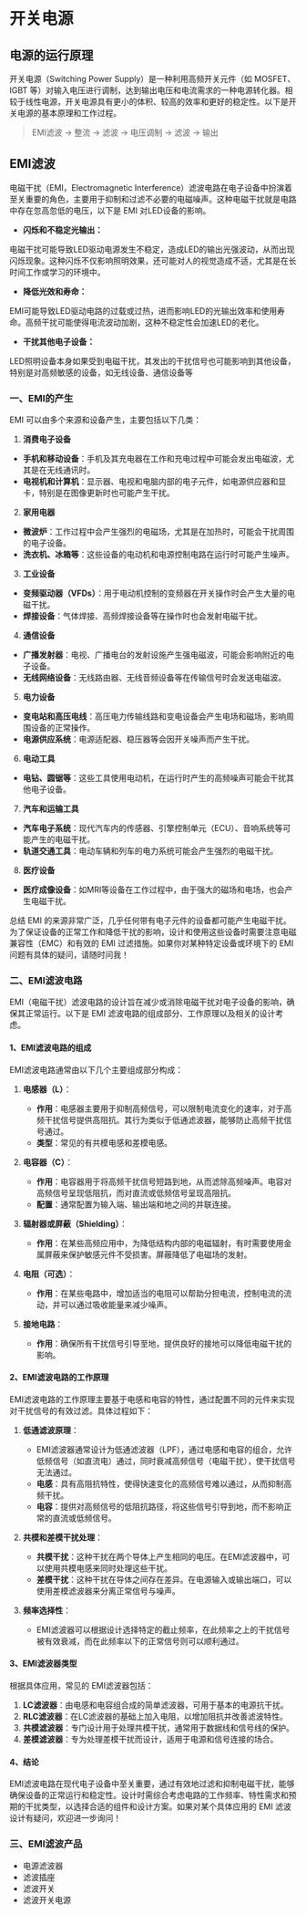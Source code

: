 # 开关电源

## 电源的运行原理
开关电源（Switching Power Supply）是一种利用高频开关元件（如 MOSFET、IGBT 等）对输入电压进行调制，达到输出电压和电流需求的一种电源转化器。相较于线性电源，开关电源具有更小的体积、较高的效率和更好的稳定性。以下是开关电源的基本原理和工作过程。
> EMI滤波 → 整流 → 滤波 → 电压调制 → 滤波 → 输出

## EMI滤波
电磁干扰（EMI，Electromagnetic Interference）滤波电路在电子设备中扮演着至关重要的角色，主要用于抑制和过滤不必要的电磁噪声。这种电磁干扰就是电路中存在忽高忽低的电压，以下是 EMI 对LED设备的影响。
- **闪烁和不稳定光输出：**

电磁干扰可能导致LED驱动电源发生不稳定，造成LED的输出光强波动，从而出现闪烁现象。这种闪烁不仅影响照明效果，还可能对人的视觉造成不适，尤其是在长时间工作或学习的环境中。
- **降低光效和寿命：**

EMI可能导致LED驱动电路的过载或过热，进而影响LED的光输出效率和使用寿命。高频干扰可能使得电流波动加剧，这种不稳定性会加速LED的老化。
- **干扰其他电子设备：**

LED照明设备本身如果受到电磁干扰，其发出的干扰信号也可能影响到其他设备，特别是对高频敏感的设备，如无线设备、通信设备等

### 一、EMI的产生
EMI 可以由多个来源和设备产生，主要包括以下几类：

1. **消费电子设备**
- **手机和移动设备**：手机及其充电器在工作和充电过程中可能会发出电磁波，尤其是在无线通讯时。
- **电视机和计算机**：显示器、电视和电脑内部的电子元件，如电源供应器和显卡，特别是在图像更新时也可能产生干扰。

2. **家用电器**
- **微波炉**：工作过程中会产生强烈的电磁场，尤其是在加热时，可能会干扰周围的电子设备。
- **洗衣机、冰箱等**：这些设备的电动机和电源控制电路在运行时可能产生噪声。

3. **工业设备**
- **变频驱动器（VFDs）**：用于电动机控制的变频器在开关操作时会产生大量的电磁干扰。
- **焊接设备**：气体焊接、高频焊接设备等在操作时也会发射电磁干扰。

4. **通信设备**
- **广播发射器**：电视、广播电台的发射设施产生强电磁波，可能会影响附近的电子设备。
- **无线网络设备**：无线路由器、无线音频设备等在传输信号时会发送电磁波。

5. **电力设备**
- **变电站和高压电线**：高压电力传输线路和变电设备会产生电场和磁场，影响周围设备的正常操作。
- **电源供应系统**：电源适配器、稳压器等会因开关噪声而产生干扰。

6. **电动工具**
- **电钻、圆锯等**：这些工具使用电动机，在运行时产生的高频噪声可能会干扰其他电子设备。

7. **汽车和运输工具**
- **汽车电子系统**：现代汽车内的传感器、引擎控制单元（ECU）、音响系统等可能产生的电磁干扰。
- **轨道交通工具**：电动车辆和列车的电力系统可能会产生强烈的电磁干扰。

8. **医疗设备**
- **医疗成像设备**：如MRI等设备在工作过程中，由于强大的磁场和电场，也会产生电磁干扰。

总结
EMI 的来源非常广泛，几乎任何带有电子元件的设备都可能产生电磁干扰。为了保证设备的正常工作和降低干扰的影响，设计和使用这些设备时需要注意电磁兼容性（EMC）和有效的 EMI 过滤措施。如果你对某种特定设备或环境下的 EMI 问题有具体的疑问，请随时问我！

### 二、EMI滤波电路
EMI（电磁干扰）滤波电路的设计旨在减少或消除电磁干扰对电子设备的影响，确保其正常运行。以下是 EMI 滤波电路的组成部分、工作原理以及相关的设计考虑。

#### 1、EMI滤波电路的组成

EMI滤波电路通常由以下几个主要组成部分构成：

1. **电感器（L）**：
   - **作用**：电感器主要用于抑制高频信号，可以限制电流变化的速率，对于高频干扰信号提供高阻抗。其行为类似于低通滤波器，能够防止高频干扰信号通过。
   - **类型**：常见的有共模电感和差模电感。

2. **电容器（C）**：
   - **作用**：电容器用于将高频干扰信号短路到地，从而滤除高频噪声。电容对高频信号呈现低阻抗，而对直流或低频信号呈现高阻抗。
   - **配置**：通常配置为输入端、输出端和地之间的并联连接。

3. **辐射器或屏蔽（Shielding）**：
   - **作用**：在某些高频应用中，为降低结构内部的电磁辐射，有时需要使用金属屏蔽来保护敏感元件不受损害。屏蔽降低了电磁场的发射。

4. **电阻（可选）**：
   - **作用**：在某些电路中，增加适当的电阻可以帮助分担电流，控制电流的流动，并可以通过吸收能量来减少噪声。

5. **接地电路**：
   - **作用**：确保所有干扰信号引导至地，提供良好的接地可以降低电磁干扰的影响。

#### 2、EMI滤波电路的工作原理

EMI滤波电路的工作原理主要基于电感和电容的特性，通过配置不同的元件来实现对干扰信号的有效过滤。具体过程如下：

1. **低通滤波原理**：
   - EMI滤波器通常设计为低通滤波器（LPF），通过电感和电容的组合，允许低频信号（如直流电）通过，同时衰减高频信号（电磁干扰），使干扰信号无法通过。
   - **电感**：具有高阻抗特性，使得快速变化的高频信号难以通过，从而抑制高频干扰。
   - **电容**：提供对高频信号的低阻抗路径，将这些信号引导到地，而不影响正常的直流或低频信号。

2. **共模和差模干扰处理**：
   - **共模干扰**：这种干扰在两个导体上产生相同的电压。在EMI滤波器中，可以使用共模电感来同时处理这些干扰。
   - **差模干扰**：这种干扰在导体之间存在差异。在电源输入或输出端口，可以使用差模滤波器来分离正常信号与噪声。

3. **频率选择性**：
   - EMI滤波器可以根据设计选择特定的截止频率，在此频率之上的干扰信号被有效衰减，而在此频率以下的正常信号则可以顺利通过。

#### 3、EMI滤波器类型

根据具体应用，常见的 EMI滤波器包括：

1. **LC滤波器**：由电感和电容组合成的简单滤波器，可用于基本的电源抗干扰。
2. **RLC滤波器**：在LC滤波器的基础上加入电阻，以增加阻抗并改善滤波特性。
3. **共模滤波器**：专门设计用于处理共模干扰，通常用于数据线和信号线的保护。
4. **差模滤波器**：专为处理差模干扰而设计，适用于电源和信号连接的场合。

#### 4、结论

EMI滤波电路在现代电子设备中至关重要，通过有效地过滤和抑制电磁干扰，能够确保设备的正常运行和稳定性。设计时需综合考虑电路的工作频率、特性需求和预期的干扰类型，以选择合适的组件和设计方案。如果对某个具体应用的 EMI 滤波设计有疑问，欢迎进一步询问！

### 三、EMI滤波产品
- 电源滤波器
- 滤波插座
- 滤波开关
- 滤波开关电源